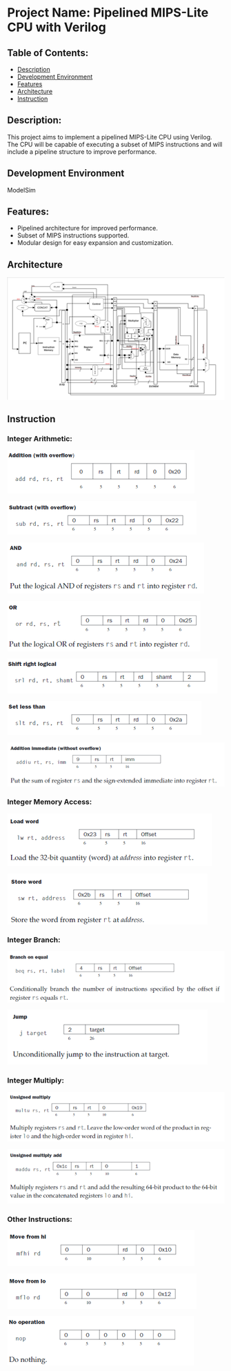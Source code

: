 # Project Name: Pipelined MIPS-Lite CPU with Verilog

## Table of Contents:

- [Description](#description)
- [Development Environment](#development-environment)
- [Features](#features)
- [Architecture](#architecture)
- [Instruction](#instruction)

## Description:

This project aims to implement a pipelined MIPS-Lite CPU using Verilog. The CPU will be capable of executing a subset of MIPS instructions and will include a pipeline structure to improve performance.

## Development Environment

ModelSim


## Features:

- Pipelined architecture for improved performance.
- Subset of MIPS instructions supported.
- Modular design for easy expansion and customization.

## Architecture

![[Full architecture.png](https://github.com/Xiao-E5B08F/Pipelined-MIPS-Lite-CPU-with-Verilog/blob/main/Full%20architecture.png)](https://github.com/Xiao-E5B08F/Pipelined-MIPS-Lite-CPU-with-Verilog/blob/main/PICs/Full%20architecture.png)


## Instruction

### Integer Arithmetic:

![](https://github.com/Xiao-E5B08F/Pipelined-MIPS-Lite-CPU-with-Verilog/blob/main/PICs/add.png)

![](https://github.com/Xiao-E5B08F/Pipelined-MIPS-Lite-CPU-with-Verilog/blob/main/PICs/sub.png)

![](https://github.com/Xiao-E5B08F/Pipelined-MIPS-Lite-CPU-with-Verilog/blob/main/PICs/and.png)

![](https://github.com/Xiao-E5B08F/Pipelined-MIPS-Lite-CPU-with-Verilog/blob/main/PICs/or.png)

![](https://github.com/Xiao-E5B08F/Pipelined-MIPS-Lite-CPU-with-Verilog/blob/main/PICs/srl.png)

![](https://github.com/Xiao-E5B08F/Pipelined-MIPS-Lite-CPU-with-Verilog/blob/main/PICs/slt.png)

![](https://github.com/Xiao-E5B08F/Pipelined-MIPS-Lite-CPU-with-Verilog/blob/main/PICs/addiu.png)

### Integer Memory Access:

![](https://github.com/Xiao-E5B08F/Pipelined-MIPS-Lite-CPU-with-Verilog/blob/main/PICs/lw.png)

![](https://github.com/Xiao-E5B08F/Pipelined-MIPS-Lite-CPU-with-Verilog/blob/main/PICs/sw.png)

### Integer Branch:

![](https://github.com/Xiao-E5B08F/Pipelined-MIPS-Lite-CPU-with-Verilog/blob/main/PICs/beq.png)

![](https://github.com/Xiao-E5B08F/Pipelined-MIPS-Lite-CPU-with-Verilog/blob/main/PICs/j.png)

### Integer Multiply:

![](https://github.com/Xiao-E5B08F/Pipelined-MIPS-Lite-CPU-with-Verilog/blob/main/PICs/multu.png)

![](https://github.com/Xiao-E5B08F/Pipelined-MIPS-Lite-CPU-with-Verilog/blob/main/PICs/maddu.png)

### Other Instructions:

![](https://github.com/Xiao-E5B08F/Pipelined-MIPS-Lite-CPU-with-Verilog/blob/main/PICs/mfhi.png)

![](https://github.com/Xiao-E5B08F/Pipelined-MIPS-Lite-CPU-with-Verilog/blob/main/PICs/mflo.png)

![](https://github.com/Xiao-E5B08F/Pipelined-MIPS-Lite-CPU-with-Verilog/blob/main/PICs/nop.png)
